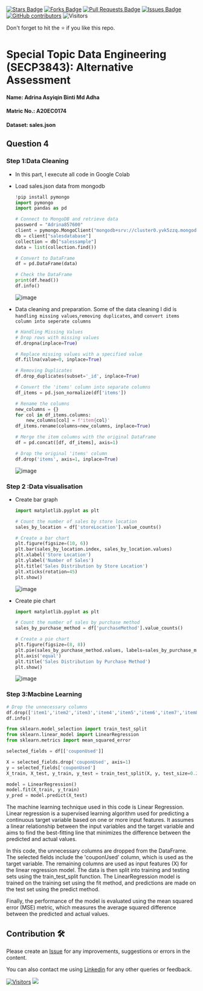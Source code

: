 <a href="https://github.com/drshahizan/SECP3843/stargazers"><img src="https://img.shields.io/github/stars/drshahizan/SECP3843" alt="Stars Badge"/></a>
<a href="https://github.com/drshahizan/SECP3843/network/members"><img src="https://img.shields.io/github/forks/drshahizan/SECP3843" alt="Forks Badge"/></a>
<a href="https://github.com/drshahizan/SECP3843/pulls"><img src="https://img.shields.io/github/issues-pr/drshahizan/SECP3843" alt="Pull Requests Badge"/></a>
<a href="https://github.com/drshahizan/SECP3843/issues"><img src="https://img.shields.io/github/issues/drshahizan/SECP3843" alt="Issues Badge"/></a>
<a href="https://github.com/drshahizan/SECP3843/graphs/contributors"><img alt="GitHub contributors" src="https://img.shields.io/github/contributors/drshahizan/SECP3843?color=2b9348"></a>
![Visitors](https://api.visitorbadge.io/api/visitors?path=https%3A%2F%2Fgithub.com%2Fdrshahizan%2FSECP3843&labelColor=%23d9e3f0&countColor=%23697689&style=flat)


Don't forget to hit the :star: if you like this repo.

# Special Topic Data Engineering (SECP3843): Alternative Assessment

#### Name: Adrina Asyiqin Binti Md Adha
#### Matric No.: A20EC0174
#### Dataset: sales.json

## Question 4 

### Step 1:Data Cleaning
- In this part, I execute all code in Google Colab
- Load sales.json data from mongodb
  ```py
  !pip install pymongo
  import pymongo
  import pandas as pd

  # Connect to MongoDB and retrieve data
  password = "Adrina857600"
  client = pymongo.MongoClient("mongodb+srv://cluster0.yvk5zzq.mongodb.net/", username="adrinaasyiqin", password=password)
  db = client["salesdatabase"]
  collection = db["salessample"]
  data = list(collection.find())

  # Convert to DataFrame
  df = pd.DataFrame(data)

  # Check the DataFrame
  print(df.head())
  df.info()
  ```

  ![image](https://github.com/drshahizan/SECP3843/assets/96984290/6249484b-d4f8-498d-aeb7-7893a4ed1ad9)


- Data cleaning and preparation. Some of the data cleaning I did is `handling missing values`,`removing duplicates`, and `convert items column into seperate columns`

  ```py
  # Handling Missing Values
  # Drop rows with missing values
  df.dropna(inplace=True)

  # Replace missing values with a specified value
  df.fillna(value=0, inplace=True)

  # Removing Duplicates
  df.drop_duplicates(subset='_id', inplace=True)

  # Convert the 'items' column into separate columns
  df_items = pd.json_normalize(df['items'])

  # Rename the columns
  new_columns = {}
  for col in df_items.columns:
      new_columns[col] = f'item{col}'
  df_items.rename(columns=new_columns, inplace=True)

  # Merge the item columns with the original DataFrame
  df = pd.concat([df, df_items], axis=1)

  # Drop the original 'items' column
  df.drop('items', axis=1, inplace=True)

  ```

  ![image](https://github.com/drshahizan/SECP3843/assets/96984290/28b8e649-6383-4c33-809c-7a71f0b02772)


### Step 2 :Data visualisation
- Create bar graph
  ```py
  import matplotlib.pyplot as plt

  # Count the number of sales by store location
  sales_by_location = df['storeLocation'].value_counts()

  # Create a bar chart
  plt.figure(figsize=(10, 6))
  plt.bar(sales_by_location.index, sales_by_location.values)
  plt.xlabel('Store Location')
  plt.ylabel('Number of Sales')
  plt.title('Sales Distribution by Store Location')
  plt.xticks(rotation=45)
  plt.show()

  ```

  ![image](https://github.com/drshahizan/SECP3843/assets/96984290/3eebbd45-3d48-4883-a183-3c9b4e7ebd92)


- Create pie chart
  ```py
  import matplotlib.pyplot as plt

  # Count the number of sales by purchase method
  sales_by_purchase_method = df['purchaseMethod'].value_counts()

  # Create a pie chart
  plt.figure(figsize=(8, 8))
  plt.pie(sales_by_purchase_method.values, labels=sales_by_purchase_method.index, autopct='%1.1f%%', startangle=90)
  plt.axis('equal')
  plt.title('Sales Distribution by Purchase Method')
  plt.show()

  ```

  ![image](https://github.com/drshahizan/SECP3843/assets/96984290/d6fcb1de-eb09-437e-a10c-c1b03454acc8)


### Step 3:Macbine Learning
  ```py
  # Drop the unnecessary columns
  df.drop(['item1','item2','item3','item4','item5','item6','item7','item8','item9','item0'], axis=1, inplace=True)
  df.info()

  from sklearn.model_selection import train_test_split
  from sklearn.linear_model import LinearRegression
  from sklearn.metrics import mean_squared_error

  selected_fields = df[['couponUsed']]

  X = selected_fields.drop('couponUsed', axis=1)
  y = selected_fields['couponUsed']
  X_train, X_test, y_train, y_test = train_test_split(X, y, test_size=0.2, random_state=42)

  model = LinearRegression()
  model.fit(X_train, y_train)
  y_pred = model.predict(X_test)
  ```

  The machine learning technique used in this code is Linear Regression. Linear regression is a supervised learning algorithm used for predicting a continuous target variable based on one or more input features. It assumes a linear relationship between the input variables and the target variable and aims to find the best-fitting line that minimizes the difference between the predicted and actual values.

  In this code, the unnecessary columns are dropped from the DataFrame. The selected fields include the 'couponUsed' column, which is used as the target variable. The remaining columns are used as input features (X) for the linear regression model. The data is then split into training and testing sets using the train_test_split function. The LinearRegression model is trained on the training set using the fit method, and predictions are made on the test set using the predict method.

  Finally, the performance of the model is evaluated using the mean squared error (MSE) metric, which measures the average squared difference between the predicted and actual values.



## Contribution 🛠️
Please create an [Issue](https://github.com/drshahizan/special-topic-data-engineering/issues) for any improvements, suggestions or errors in the content.

You can also contact me using [Linkedin](https://www.linkedin.com/in/drshahizan/) for any other queries or feedback.

[![Visitors](https://api.visitorbadge.io/api/visitors?path=https%3A%2F%2Fgithub.com%2Fdrshahizan&labelColor=%23697689&countColor=%23555555&style=plastic)](https://visitorbadge.io/status?path=https%3A%2F%2Fgithub.com%2Fdrshahizan)
![](https://hit.yhype.me/github/profile?user_id=81284918)
